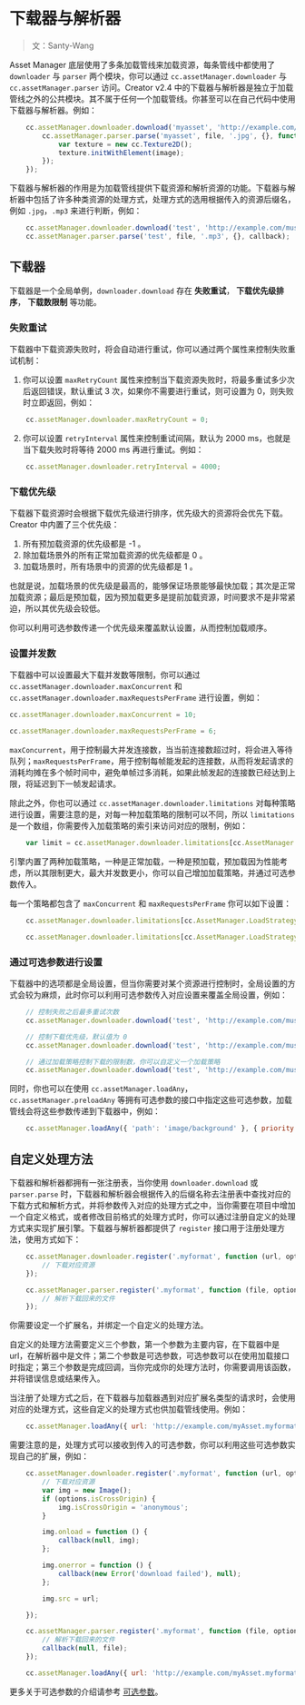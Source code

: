 # 下载器与解析器

> 文：Santy-Wang

Asset Manager 底层使用了多条加载管线来加载资源，每条管线中都使用了 `downloader` 与 `parser` 两个模块，你可以通过 `cc.assetManager.downloader` 与 `cc.assetManager.parser` 访问。Creator v2.4 中的下载器与解析器是独立于加载管线之外的公共模块。其不属于任何一个加载管线。你甚至可以在自己代码中使用下载器与解析器。例如：

```js
    cc.assetManager.downloader.download('myasset', 'http://example.com/background.jpg', '.jpg', {}, function (err, file) {
        cc.assetManager.parser.parse('myasset', file, '.jpg', {}, function (err, image) {
            var texture = new cc.Texture2D();
            texture.initWithElement(image);
        });
    });
```

下载器与解析器的作用是为加载管线提供下载资源和解析资源的功能。下载器与解析器中包括了许多种类资源的处理方式，处理方式的选用根据传入的资源后缀名，例如 `.jpg`，`.mp3` 来进行判断，例如：

```js
    cc.assetManager.downloader.download('test', 'http://example.com/music.mp3', '.mp3', {}, callback);
    cc.assetManager.parser.parse('test', file, '.mp3', {}, callback);
```

## 下载器

下载器是一个全局单例，`downloader.download` 存在 **失败重试**， **下载优先级排序**， **下载数限制**  等功能。

### 失败重试

下载器中下载资源失败时，将会自动进行重试，你可以通过两个属性来控制失败重试机制：

1. 你可以设置 `maxRetryCount` 属性来控制当下载资源失败时，将最多重试多少次后返回错误，默认重试 3 次，如果你不需要进行重试，则可设置为 0，则失败时立即返回，例如：

```js
    cc.assetManager.downloader.maxRetryCount = 0;
```

2. 你可以设置 `retryInterval` 属性来控制重试间隔，默认为 2000 ms，也就是当下载失败时将等待 2000 ms 再进行重试。例如： 

```js
    cc.assetManager.downloader.retryInterval = 4000;
```

### 下载优先级

下载器下载资源时会根据下载优先级进行排序，优先级大的资源将会优先下载。 Creator 中内置了三个优先级：

1. 所有预加载资源的优先级都是 -1 。
2. 除加载场景外的所有正常加载资源的优先级都是 0 。
3. 加载场景时，所有场景中的资源的优先级都是 1 。

也就是说，加载场景的优先级是最高的，能够保证场景能够最快加载；其次是正常加载资源；最后是预加载，因为预加载更多是提前加载资源，时间要求不是非常紧迫，所以其优先级会较低。

你可以利用可选参数传递一个优先级来覆盖默认设置，从而控制加载顺序。

### 设置并发数

下载器中可以设置最大下载并发数等限制，你可以通过 `cc.assetManager.downloader.maxConcurrent` 和 `cc.assetManager.downloader.maxRequestsPerFrame` 进行设置，例如：

```js
cc.assetManager.downloader.maxConcurrent = 10;

cc.assetManager.downloader.maxRequestsPerFrame = 6;
```
`maxConcurrent`，用于控制最大并发连接数，当当前连接数超过时，将会进入等待队列；`maxRequestsPerFrame`，用于控制每帧能发起的连接数，从而将发起请求的消耗均摊在多个帧时间中，避免单帧过多消耗，如果此帧发起的连接数已经达到上限，将延迟到下一帧发起请求。

除此之外，你也可以通过 `cc.assetManager.downloader.limitations` 对每种策略进行设置，需要注意的是，对每一种加载策略的限制可以不同，所以 `limitations` 是一个数组，你需要传入加载策略的索引来访问对应的限制，例如：

```js
    var limit = cc.assetManager.downloader.limitations[cc.AssetManager.LoadStrategy.NORMAL];
```

引擎内置了两种加载策略，一种是正常加载，一种是预加载，预加载因为性能考虑，所以其限制更大，最大并发数更小，你可以自己增加加载策略，并通过可选参数传入。

每一个策略都包含了 `maxConcurrent` 和 `maxRequestsPerFrame` 你可以如下设置：

```js
    cc.assetManager.downloader.limitations[cc.AssetManager.LoadStrategy.NORMAL].maxConcurrent = 10;

    cc.assetManager.downloader.limitations[cc.AssetManager.LoadStrategy.NORMAL] = { maxConcurrent: 10, maxRequestsPerFrame: 6 };
```

### 通过可选参数进行设置

下载器中的选项都是全局设置，但当你需要对某个资源进行控制时，全局设置的方式会较为麻烦，此时你可以利用可选参数传入对应设置来覆盖全局设置，例如：

```js
    // 控制失败之后最多重试次数
    cc.assetManager.downloader.download('test', 'http://example.com/music.mp3', '.mp3', { maxRetryCount: 10 }, callback);

    // 控制下载优先级，默认值为 0
    cc.assetManager.downloader.download('test', 'http://example.com/music.mp3', '.mp3', { priority: 2 }, callback);

    // 通过加载策略控制下载的限制数，你可以自定义一个加载策略
    cc.assetManager.downloader.download('test', 'http://example.com/music.mp3', '.mp3', { loadStrategy: cc.AssetManager.LoadStrategy.PRELOAD }, callback);
```

同时，你也可以在使用 `cc.assetManager.loadAny`，`cc.assetManager.preloadAny` 等拥有可选参数的接口中指定这些可选参数，加载管线会将这些参数传递到下载器中，例如：

```js
    cc.assetManager.loadAny({ 'path': 'image/background' }, { priority: 2, maxRetryCount: 1, loadStrategy: cc.AssetManager.LoadStrategy.PRELOAD }, callback);
```

## 自定义处理方法

下载器和解析器都拥有一张注册表，当你使用 `downloader.download` 或 `parser.parse` 时，下载器和解析器会根据传入的后缀名称去注册表中查找对应的下载方式和解析方式，并将参数传入对应的处理方式之中，当你需要在项目中增加一个自定义格式，或者修改目前格式的处理方式时，你可以通过注册自定义的处理方式来实现扩展引擎。下载器与解析器都提供了 `register` 接口用于注册处理方法，使用方式如下：

```js
    cc.assetManager.downloader.register('.myformat', function (url, options, callback) {
        // 下载对应资源
    });

    cc.assetManager.parser.register('.myformat', function (file, options, callback) {
        // 解析下载回来的文件
    });
```

你需要设定一个扩展名，并绑定一个自定义的处理方法。

自定义的处理方法需要定义三个参数，第一个参数为主要内容，在下载器中是 url，在解析器中是文件；第二个参数是可选参数，可选参数可以在使用加载接口时指定；第三个参数是完成回调，当你完成你的处理方法时，你需要调用该函数，并将错误信息或结果传入。

当注册了处理方式之后，在下载器与加载器遇到对应扩展名类型的请求时，会使用对应的处理方式，这些自定义的处理方式也供加载管线使用。例如：

```js
    cc.assetManager.loadAny({ url: 'http://example.com/myAsset.myformat' }, callback);
```

需要注意的是，处理方式可以接收到传入的可选参数，你可以利用这些可选参数实现自己的扩展，例如：

```js
    cc.assetManager.downloader.register('.myformat', function (url, options, callback) {
        // 下载对应资源
        var img = new Image();
        if (options.isCrossOrigin) {
            img.isCrossOrigin = 'anonymous';
        }

        img.onload = function () {
            callback(null, img);
        };

        img.onerror = function () {
            callback(new Error('download failed'), null);
        };

        img.src = url;

    });

    cc.assetManager.parser.register('.myformat', function (file, options, callback) {
        // 解析下载回来的文件
        callback(null, file);
    });

    cc.assetManager.loadAny({ url: 'http://example.com/myAsset.myformat' }, { isCrossOrigin: true }, callback);
```

更多关于可选参数的介绍请参考 [可选参数](custom-parameter.md)。